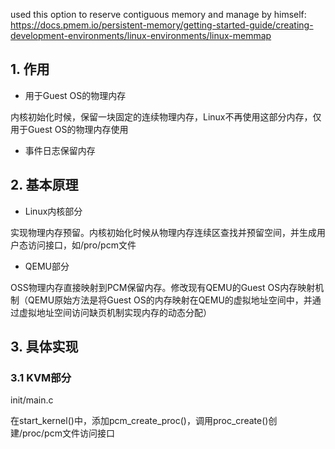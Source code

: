
used this option to reserve contiguous memory and manage by himself: https://docs.pmem.io/persistent-memory/getting-started-guide/creating-development-environments/linux-environments/linux-memmap

## 1. 作用

- 用于Guest OS的物理内存

内核初始化时候，保留一块固定的连续物理内存，Linux不再使用这部分内存，仅用于Guest OS的物理内存使用

- 事件日志保留内存

## 2. 基本原理

- Linux内核部分

实现物理内存预留。内核初始化时候从物理内存连续区查找并预留空间，并生成用户态访问接口，如/pro/pcm文件

- QEMU部分

OSS物理内存直接映射到PCM保留内存。修改现有QEMU的Guest OS内存映射机制（QEMU原始方法是将Guest OS的内存映射在QEMU的虚拟地址空间中，并通过虚拟地址空间访问缺页机制实现内存的动态分配）

## 3. 具体实现

### 3.1 KVM部分

init/main.c

在start\_kernel()中，添加pcm\_create\_proc()，调用proc\_create()创建/proc/pcm文件访问接口


